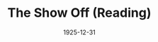 ---
title: The Show Off (Reading)
date: 1925-12-31
opening_date: 1925-12-31
approx_date: year
closing_date:
layout: productions
playbill:
Theatre: Theatre Jacksonville
cast:
- Rogers: Charles McKinnon
- Aubrey Piper: Dr. Lynwood Evans
- Father: John A. Hall
- Gill: Lorenzo Baldwin
- Frank Hylan: Lucien Boggs
- Mother: Margaret Somerville
- Clara: Mrs. Charles T. Paxon
- Amy: Mrs. Francis M. Holt
- Joe: R. Swinnerton
crew:
- Stage Directions: Mrs. Fred Mullikin
---